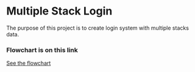 # Multiple Stack Login
The purpose of this project is to create login system with multiple stacks data.

### Flowchart is on this link
[See the flowchart](https://drive.google.com/file/d/14SifIzDvd8IOVCXVofn0hC8q6f0rFCRj/view?usp=sharing)
